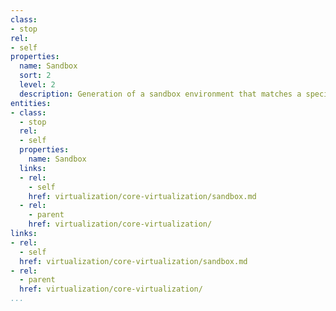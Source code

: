 ```yaml
---
class:
- stop
rel:
- self
properties:
  name: Sandbox
  sort: 2
  level: 2
  description: Generation of a sandbox environment that matches a specific API definition.
entities:
- class:
  - stop
  rel:
  - self
  properties:
    name: Sandbox
  links:
  - rel:
    - self
    href: virtualization/core-virtualization/sandbox.md
  - rel:
    - parent
    href: virtualization/core-virtualization/
links:
- rel:
  - self
  href: virtualization/core-virtualization/sandbox.md
- rel:
  - parent
  href: virtualization/core-virtualization/
...
```

